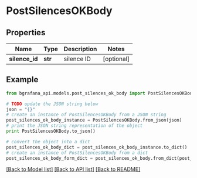 # PostSilencesOKBody


## Properties
Name | Type | Description | Notes
------------ | ------------- | ------------- | -------------
**silence_id** | **str** | silence ID | [optional] 

## Example

```python
from bgrafana_api.models.post_silences_ok_body import PostSilencesOKBody

# TODO update the JSON string below
json = "{}"
# create an instance of PostSilencesOKBody from a JSON string
post_silences_ok_body_instance = PostSilencesOKBody.from_json(json)
# print the JSON string representation of the object
print PostSilencesOKBody.to_json()

# convert the object into a dict
post_silences_ok_body_dict = post_silences_ok_body_instance.to_dict()
# create an instance of PostSilencesOKBody from a dict
post_silences_ok_body_form_dict = post_silences_ok_body.from_dict(post_silences_ok_body_dict)
```
[[Back to Model list]](../README.md#documentation-for-models) [[Back to API list]](../README.md#documentation-for-api-endpoints) [[Back to README]](../README.md)


